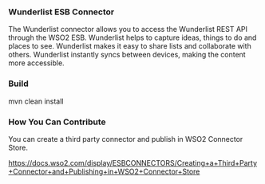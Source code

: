 ### Wunderlist ESB Connector

The Wunderlist connector allows you to access the Wunderlist REST API through the WSO2 ESB. Wunderlist helps to capture ideas, things to do and places to see. Wunderlist makes it easy to share lists and collaborate with others. Wunderlist instantly syncs between devices, making the content more accessible.

### Build

mvn clean install

### How You Can Contribute
You can create a third party connector and publish in WSO2 Connector Store.

https://docs.wso2.com/display/ESBCONNECTORS/Creating+a+Third+Party+Connector+and+Publishing+in+WSO2+Connector+Store

